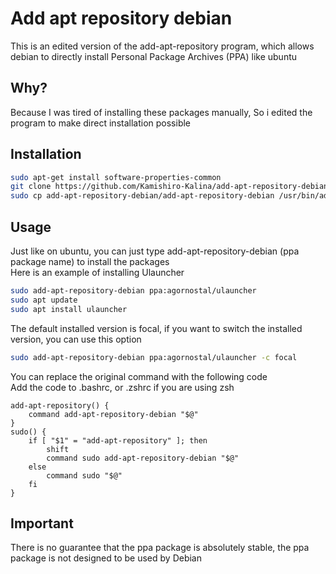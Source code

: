 # Add apt repository debian

This is an edited version of the add-apt-repository program, which allows debian to directly install Personal Package Archives (PPA) like ubuntu

## Why?

Because I was tired of installing these packages manually, So i edited the program to make direct installation possible

## Installation

```bash
sudo apt-get install software-properties-common
git clone https://github.com/Kamishiro-Kalina/add-apt-repository-debian
sudo cp add-apt-repository-debian/add-apt-repository-debian /usr/bin/add-apt-repository-debian
```

## Usage

Just like on ubuntu, you can just type add-apt-repository-debian (ppa package name) to install the packages  
Here is an example of installing Ulauncher

```bash
sudo add-apt-repository-debian ppa:agornostal/ulauncher
sudo apt update
sudo apt install ulauncher
```

The default installed version is focal, if you want to switch the installed version, you can use this option

```bash
sudo add-apt-repository-debian ppa:agornostal/ulauncher -c focal
```

You can replace the original command with the following code  
Add the code to .bashrc, or .zshrc if you are using zsh

```hash
add-apt-repository() {
    command add-apt-repository-debian "$@"
}
sudo() {
    if [ "$1" = "add-apt-repository" ]; then
        shift
        command sudo add-apt-repository-debian "$@"
    else
        command sudo "$@"
    fi
}
```

## Important

There is no guarantee that the ppa package is absolutely stable, the ppa package is not designed to be used by Debian
